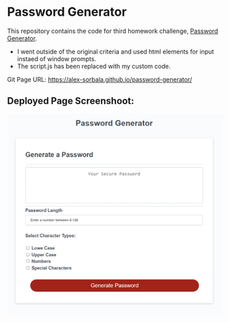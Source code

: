 # Password Generator

This repository contains the code for third homework challenge, [Password Generator](https://alex-sorbala.github.io/password-generator/).

- I went outside of the original criteria and used html elements for input instaed of window prompts.
- The script.js has been replaced with my custom code.


Git Page URL: https://alex-sorbala.github.io/password-generator/


## Deployed Page Screenshoot:
![Git Page Screenshoot](Screenshot_password_generator.png)